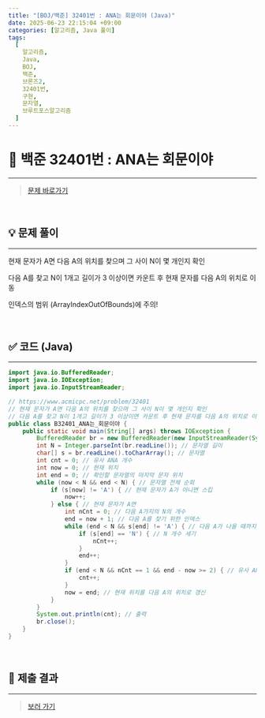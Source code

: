 ```yaml
---
title: "[BOJ/백준] 32401번 : ANA는 회문이야 (Java)"
date: 2025-06-23 22:15:04 +09:00
categories: [알고리즘, Java 풀이]
tags:
  [
    알고리즘,
    Java,
    BOJ,
    백준,
    브론즈2,
    32401번,
    구현,
    문자열,
    브루트포스알고리즘
  ]
---
```


<!-- ========================================================================== -->

# 📘 백준 32401번 : ANA는 회문이야

---

> [문제 바로가기](https://www.acmicpc.net/problem/32401)

<br>

<!-- ========================================================================== -->

## 💡 문제 풀이

---

현재 문자가 A면 다음 A의 위치를 찾으며 그 사이 N이 몇 개인지 확인

다음 A를 찾고 N이 1개고 길이가 3 이상이면 카운트 후 현재 문자를 다음 A의 위치로 이동

인덱스의 범위 (ArrayIndexOutOfBounds)에 주의!

<br>

<!-- ========================================================================== -->

## ✅ 코드 (Java)

---

```java
import java.io.BufferedReader;
import java.io.IOException;
import java.io.InputStreamReader;

// https://www.acmicpc.net/problem/32401
// 현재 문자가 A면 다음 A의 위치를 찾으며 그 사이 N이 몇 개인지 확인
// 다음 A를 찾고 N이 1개고 길이가 3 이상이면 카운트 후 현재 문자를 다음 A의 위치로 이동
public class B32401_ANA는_회문이야 {
	public static void main(String[] args) throws IOException {
		BufferedReader br = new BufferedReader(new InputStreamReader(System.in));
		int N = Integer.parseInt(br.readLine()); // 문자열 길이
		char[] s = br.readLine().toCharArray(); // 문자열
		int cnt = 0; // 유사 ANA 개수
		int now = 0; // 현재 위치
		int end = 0; // 확인할 문자열의 마지막 문자 위치
		while (now < N && end < N) { // 문자열 전체 순회
			if (s[now] != 'A') { // 현재 문자가 A가 아니면 스킵
				now++;
			} else { // 현재 문자가 A면
				int nCnt = 0; // 다음 A가지의 N의 개수
				end = now + 1; // 다음 A를 찾기 위한 인덱스
				while (end < N && s[end] != 'A') { // 다음 A가 나올 때까지 확인
					if (s[end] == 'N') { // N 개수 세기
						nCnt++;
					}
					end++;
				}
				if (end < N && nCnt == 1 && end - now >= 2) { // 유사 ANA의 조건에 맞으면 카운트
					cnt++;
				}
				now = end; // 현재 위치를 다음 A의 위치로 갱신
			}
		}
		System.out.println(cnt); // 출력
		br.close();
	}
}
```

<br>

<!-- ========================================================================== -->

## 💾 제출 결과

---

> [보러 가기](https://www.acmicpc.net/status?from_mine=1&problem_id=32401&user_id=juyn2000)

<br>

<!-- ========================================================================== -->

<!-- ## 🧩 새롭게 알게 된 점

---



<br> -->

<!-- ========================================================================== -->

<!--

## 🔗 참고한 자료

---

- []()

- []()

<br>
-->
